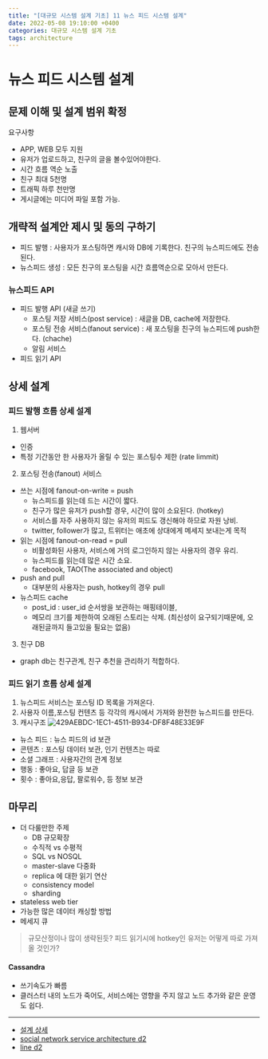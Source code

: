 ```yaml
---
title: "[대규모 시스템 설계 기초] 11 뉴스 피드 시스템 설계"
date: 2022-05-08 19:10:00 +0400
categories: 대규모 시스템 설계 기초
tags: architecture
---
```

# 뉴스 피드 시스템 설계
## 문제 이해 및 설계 범위 확정
요구사항
- APP, WEB 모두 지원
- 유저가 업로드하고, 친구의 글을 볼수있어야한다.
- 시간 흐름 역순 노출
- 친구 최대 5천명
- 트래픽 하루 천만명
- 게시글에는 미디어 파일 포함 가능.
## 개략적 설계안 제시 및 동의 구하기
- 피드 발행 : 사용자가 포스팅하면 캐시와 DB에 기록한다. 친구의 뉴스피드에도 전송된다.
- 뉴스피드 생성 : 모든 친구의 포스팅을 시간 흐름역순으로 모아서 만든다.
### 뉴스피드 API
- 피드 발행 API (새글 쓰기)
  - 포스팅 저장 서비스(post service) : 새글을 DB, cache에 저장한다. 
  - 포스팅 전송 서비스(fanout service) : 새 포스팅을 친구의 뉴스피드에 push한다. (chache)
  - 알림 서비스
- 피드 읽기 API 
## 상세 설계
### 피드 발행 흐름 상세 설계
1. 웹서버
  - 인증
  - 특정 기간동안 한 사용자가 올릴 수 있는 포스팅수 제한 (rate limmit)
2. 포스팅 전송(fanout) 서비스
 - 쓰는 시점에 fanout-on-write = push
   - 뉴스피드를 읽는데 드는 시간이 짧다.
   - 친구가 많은 유저가 push할 경우, 시간이 많이 소요된다. (hotkey)
   - 서비스를 자주 사용하지 않는 유저의 피드도 갱신해야 하므로 자원 낭비.
   - twitter, follower가 많고, 트위터는 애초에 상대에게 메세지 보내는게 목적
 - 읽는 시점에 fanout-on-read = pull
   - 비활성화된 사용자, 서비스에 거의 로그인하지 않는 사용자의 경우 유리.
   - 뉴스피드를 읽는데 많은 시간 소요. 
   - facebook, TAO(The associated and object)
 - push and pull
   - 대부분의 사용자는 push, hotkey의 경우 pull 
 - 뉴스피드 cache
   - post_id : user_id 순서쌍을 보관하는 매핑테이블,
   - 메모리 크기를 제한하여 오래된 스토리는 삭제. (최신성이 요구되기때문에, 오래된글까지 들고있을 필요는 없음)
3. 친구 DB
 - graph db는 친구관계, 친구 추천을 관리하기 적합하다. 
### 피드 읽기 흐름 상세 설계 
1.  뉴스피드 서비스는 포스팅 ID 목록을 가져온다.
2. 사용자 이름,포스팅 컨텐츠 등 각각의 캐시에서 가져와 완전한 뉴스피드를 만든다.
3. 캐시구조
![429AEBDC-1EC1-4511-B934-DF8F48E33E9F](https://user-images.githubusercontent.com/19251378/168613073-7bf8bc26-e6ec-4ee2-b13f-9ff4c3895522.jpeg)
  - 뉴스 피드 : 뉴스 피드의 id 보관
  - 콘텐츠 : 포스팅 데이터 보관, 인기 컨텐츠는 따로
  - 소셜 그래프 : 사용자간의 관계 정보
  - 행동 : 좋아요, 답글 등 보관
  - 횟수 : 좋아요,응답, 팔로워수, 등 정보 보관

## 마무리
- 더 다룰만한 주제
  - DB 규모확장
  - 수직적 vs 수평적
  - SQL vs NOSQL
  - master-slave 다중화
  - replica 에 대한 읽기 연산
  - consistency model
  - sharding
- stateless web tier
- 가능한 많은 데이터 캐싱할 방법
- 메세지 큐

> 규모산정이나 많이 생략된듯? 피드 읽기시에 hotkey인 유저는 어떻게 따로 가져올 것인가?
#### Cassandra
- 쓰기속도가 빠름
- 클러스터 내의 노드가 죽어도, 서비스에는 영향을 주지 않고 노드 추가와 같은 운영도 쉽다.
 
----
- [설계 상세](https://github.com/donnemartin/system-design-primer/tree/master/solutions/system_design/web_crawler)
- [social network service architecture d2](https://d2.naver.com/helloworld/551588)
- [line d2](https://d2.naver.com/helloworld/809802)


